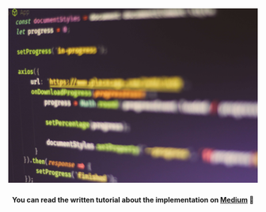<h1 align="center">
    <img src="hero.jpg" alt="Download Progress Indicator in React" />
</h1>
<h4 align="center">You can read the written tutorial about the implementation on <strong><a href="https://medium.com/weekly-webtips/how-to-make-a-download-progress-indicator-in-react-7b2e31211504">Medium</a></strong> 🔄</h4>
